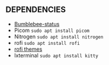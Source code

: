 ## DEPENDENCIES

- [Bumblebee-status](https://github.com/tobi-wan-kenobi/bumblebee-status)
- Picom `sudo apt install picom`
- Nitrogen `sudo apt install nitrogen`
- rofi `sudo apt install rofi`
- [rofi themes](https://github.com/adi1090x/rofi)
- lxterminal `sudo apt install kitty`

